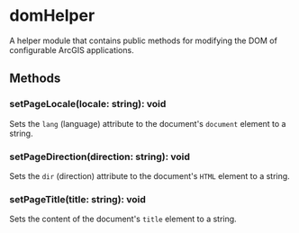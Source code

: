 # domHelper

A helper module that contains public methods for modifying the DOM of configurable ArcGIS applications.

## Methods

### setPageLocale(locale: string): void

Sets the `lang` (language) attribute to the document's `document` element to a string.

### setPageDirection(direction: string): void

Sets the `dir` (direction) attribute to the document's `HTML` element to a string.

### setPageTitle(title: string): void

Sets the content of the document's `title` element to a string.
